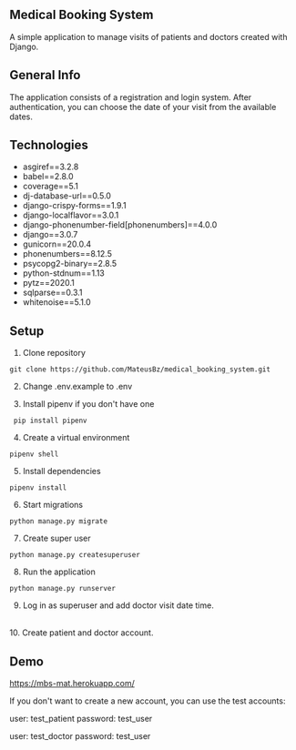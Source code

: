 ## Medical Booking System

A simple application to manage visits of patients and doctors created with Django.

## General Info

The application consists of a registration and login system. 
After authentication, you can choose the date of your visit from the available dates.

## Technologies
* asgiref==3.2.8
* babel==2.8.0
* coverage==5.1
* dj-database-url==0.5.0
* django-crispy-forms==1.9.1
* django-localflavor==3.0.1
* django-phonenumber-field[phonenumbers]==4.0.0
* django==3.0.7
* gunicorn==20.0.4
* phonenumbers==8.12.5
* psycopg2-binary==2.8.5
* python-stdnum==1.13
* pytz==2020.1
* sqlparse==0.3.1
* whitenoise==5.1.0

## Setup

1. Clone repository
```
git clone https://github.com/MateusBz/medical_booking_system.git
```
2. Change .env.example to .env

3. Install pipenv if you don't have one
```
 pip install pipenv
```
4. Create a virtual environment
```
pipenv shell
```
5. Install dependencies

```
pipenv install
```
6.  Start migrations
```
python manage.py migrate
```

7. Create super user
```
python manage.py createsuperuser
```
8. Run the application
```
python manage.py runserver
```
9. Log in as superuser and add doctor visit date time.
<br>
10. Create patient and doctor account.

## Demo

https://mbs-mat.herokuapp.com/

<p>If you don't want to create a new account, you can use the test accounts:</p>
<p>user: test_patient password: test_user</p>
<p>user: test_doctor password: test_user</p>




